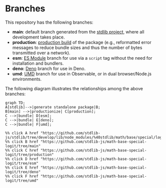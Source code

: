 <!--

@license Apache-2.0

Copyright (c) 2022 The Stdlib Authors.

Licensed under the Apache License, Version 2.0 (the "License");
you may not use this file except in compliance with the License.
You may obtain a copy of the License at

    http://www.apache.org/licenses/LICENSE-2.0

Unless required by applicable law or agreed to in writing, software
distributed under the License is distributed on an "AS IS" BASIS,
WITHOUT WARRANTIES OR CONDITIONS OF ANY KIND, either express or implied.
See the License for the specific language governing permissions and
limitations under the License.

-->

# Branches

This repository has the following branches:

-   **main**: default branch generated from the [stdlib project][stdlib-url], where all development takes place.
-   **production**: [production build][production-url] of the package (e.g., reformatted error messages to reduce bundle sizes and thus the number of bytes transmitted over a network).
-   **esm**: [ES Module][esm-url] branch for use via a `script` tag without the need for installation and bundlers.
-   **deno**: [Deno][deno-url] branch for use in Deno.
-   **umd**: [UMD][umd-url] branch for use in Observable, or in dual browser/Node.js environments.

The following diagram illustrates the relationships among the above branches:

```mermaid
graph TD;
A[stdlib]-->|generate standalone package|B;
B[main] -->|productionize| C[production];
C -->|bundle| D[esm];
C -->|bundle| E[deno];
C -->|bundle| F[umd];

%% click A href "https://github.com/stdlib-js/stdlib/tree/develop/lib/node_modules/%40stdlib/math/base/special/logit"
%% click B href "https://github.com/stdlib-js/math-base-special-logit/tree/main"
%% click C href "https://github.com/stdlib-js/math-base-special-logit/tree/production"
%% click D href "https://github.com/stdlib-js/math-base-special-logit/tree/esm"
%% click E href "https://github.com/stdlib-js/math-base-special-logit/tree/deno"
%% click F href "https://github.com/stdlib-js/math-base-special-logit/tree/umd"
```

[stdlib-url]: https://github.com/stdlib-js/stdlib/tree/develop/lib/node_modules/%40stdlib/math/base/special/logit
[production-url]: https://github.com/stdlib-js/math-base-special-logit/tree/production
[deno-url]: https://github.com/stdlib-js/math-base-special-logit/tree/deno
[umd-url]: https://github.com/stdlib-js/math-base-special-logit/tree/umd
[esm-url]: https://github.com/stdlib-js/math-base-special-logit/tree/esm